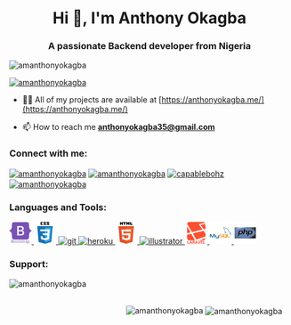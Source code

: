 <h1 align="center">Hi 👋, I'm Anthony Okagba</h1>
<h3 align="center">A passionate Backend developer from Nigeria</h3>

<p align="left"> <img src="https://komarev.com/ghpvc/?username=amanthonyokagba&label=Profile%20views&color=0e75b6&style=flat" alt="amanthonyokagba" /> </p>

<p align="left"> <a href="https://twitter.com/amanthonyokagba" target="blank"><img src="https://img.shields.io/twitter/follow/amanthonyokagba?logo=twitter&style=for-the-badge" alt="amanthonyokagba" /></a> </p>

- 👨‍💻 All of my projects are available at [https://anthonyokagba.me/](https://anthonyokagba.me/)

- 📫 How to reach me **anthonyokagba35@gmail.com**

<h3 align="left">Connect with me:</h3>
<p align="left">
<a href="https://twitter.com/amanthonyokagba" target="blank"><img align="center" src="https://raw.githubusercontent.com/rahuldkjain/github-profile-readme-generator/master/src/images/icons/Social/twitter.svg" alt="amanthonyokagba" height="30" width="40" /></a>
<a href="https://linkedin.com/in/amanthonyokagba" target="blank"><img align="center" src="https://raw.githubusercontent.com/rahuldkjain/github-profile-readme-generator/master/src/images/icons/Social/linked-in-alt.svg" alt="amanthonyokagba" height="30" width="40" /></a>
<a href="https://fb.com/capablebohz" target="blank"><img align="center" src="https://raw.githubusercontent.com/rahuldkjain/github-profile-readme-generator/master/src/images/icons/Social/facebook.svg" alt="capablebohz" height="30" width="40" /></a>
<a href="https://instagram.com/amanthonyokagba" target="blank"><img align="center" src="https://raw.githubusercontent.com/rahuldkjain/github-profile-readme-generator/master/src/images/icons/Social/instagram.svg" alt="amanthonyokagba" height="30" width="40" /></a>
</p>

<h3 align="left">Languages and Tools:</h3>
<p align="left"> <a href="https://getbootstrap.com" target="_blank"> <img src="https://raw.githubusercontent.com/devicons/devicon/master/icons/bootstrap/bootstrap-plain-wordmark.svg" alt="bootstrap" width="40" height="40"/> </a> <a href="https://www.w3schools.com/css/" target="_blank"> <img src="https://raw.githubusercontent.com/devicons/devicon/master/icons/css3/css3-original-wordmark.svg" alt="css3" width="40" height="40"/> </a> <a href="https://git-scm.com/" target="_blank"> <img src="https://www.vectorlogo.zone/logos/git-scm/git-scm-icon.svg" alt="git" width="40" height="40"/> </a> <a href="https://heroku.com" target="_blank"> <img src="https://www.vectorlogo.zone/logos/heroku/heroku-icon.svg" alt="heroku" width="40" height="40"/> </a> <a href="https://www.w3.org/html/" target="_blank"> <img src="https://raw.githubusercontent.com/devicons/devicon/master/icons/html5/html5-original-wordmark.svg" alt="html5" width="40" height="40"/> </a> <a href="https://www.adobe.com/in/products/illustrator.html" target="_blank"> <img src="https://www.vectorlogo.zone/logos/adobe_illustrator/adobe_illustrator-icon.svg" alt="illustrator" width="40" height="40"/> </a> <a href="https://laravel.com/" target="_blank"> <img src="https://raw.githubusercontent.com/devicons/devicon/master/icons/laravel/laravel-plain-wordmark.svg" alt="laravel" width="40" height="40"/> </a> <a href="https://www.mysql.com/" target="_blank"> <img src="https://raw.githubusercontent.com/devicons/devicon/master/icons/mysql/mysql-original-wordmark.svg" alt="mysql" width="40" height="40"/> </a> <a href="https://www.php.net" target="_blank"> <img src="https://raw.githubusercontent.com/devicons/devicon/master/icons/php/php-original.svg" alt="php" width="40" height="40"/> </a> </p>

<h3 align="left">Support:</h3>
<p><a href="https://www.buymeacoffee.com/CapableBohz"> <img align="left" src="https://cdn.buymeacoffee.com/buttons/v2/default-yellow.png" height="50" width="210" alt="amanthonyokagba" /></a></p><br><br>

<p><img align="left" src="https://github-readme-stats.vercel.app/api/top-langs?username=amanthonyokagba&show_icons=true&locale=en&layout=compact" alt="amanthonyokagba" /></p>

<p>&nbsp;<img align="center" src="https://github-readme-stats.vercel.app/api?username=amanthonyokagba&show_icons=true&locale=en" alt="amanthonyokagba" /></p>
